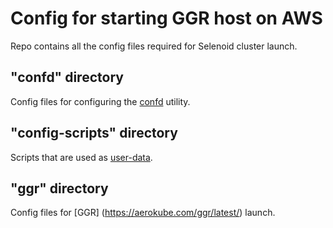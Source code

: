 # Config for starting GGR host on AWS

Repo contains all the config files required for Selenoid cluster launch.

## "confd" directory

Config files for configuring the [confd](https://github.com/kelseyhightower/confd) utility.

## "config-scripts" directory

Scripts that are used as [user-data](https://docs.aws.amazon.com/AWSEC2/latest/UserGuide/user-data.html#user-data-console).

## "ggr" directory

Config files for [GGR] (https://aerokube.com/ggr/latest/) launch.
